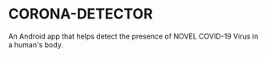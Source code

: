 # CORONA-DETECTOR
An Android app that helps detect the presence of NOVEL COVID-19 Virus in a human's body.
